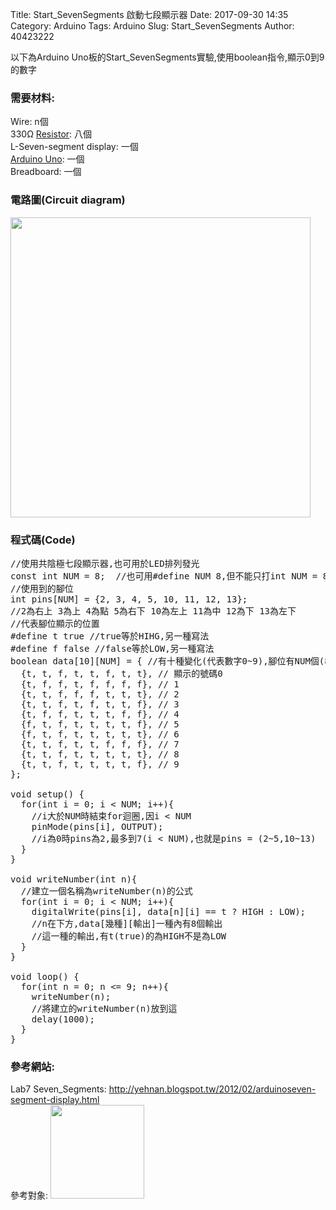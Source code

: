 Title: Start_SevenSegments 啟動七段顯示器
Date: 2017-09-30 14:35
Category: Arduino
Tags: Arduino
Slug: Start_SevenSegments
Author: 40423222

以下為Arduino Uno板的Start_SevenSegments實驗,使用boolean指令,顯示0到9的數字

<!-- PELICAN_END_SUMMARY -->

### 需要材料:
Wire: n個<br/>
330Ω <a href="https://40423222.github.io/Arduino/blog/Resistance.html">Resistor</a>: 八個<br/>
L-Seven-segment display: 一個<br/>
<a href="http://coopermaa2nd.blogspot.tw/2011/05/arduino.html">Arduino Uno</a>: 一個<br/>
Breadboard: 一個

### 電路圖(Circuit diagram)

<img src="./../data/Lab7 Seven_Segments/Circuit diagram.png" width="480" />

### 程式碼(Code)

<pre class="brush: python">
//使用共陰極七段顯示器,也可用於LED排列發光
const int NUM = 8;  //也可用#define NUM 8,但不能只打int NUM = 8;
//使用到的腳位
int pins[NUM] = {2, 3, 4, 5, 10, 11, 12, 13};
//2為右上 3為上 4為點 5為右下 10為左上 11為中 12為下 13為左下
//代表腳位顯示的位置
#define t true //true等於HIHG,另一種寫法
#define f false //false等於LOW,另一種寫法
boolean data[10][NUM] = { //有十種變化(代表數字0~9),腳位有NUM個(8個輸出)
  {t, t, f, t, t, f, t, t}, // 顯示的號碼0
  {t, f, f, t, f, f, f, f}, // 1
  {t, t, f, f, f, t, t, t}, // 2
  {t, t, f, t, f, t, t, f}, // 3
  {t, f, f, t, t, t, f, f}, // 4
  {f, t, f, t, t, t, t, f}, // 5
  {f, t, f, t, t, t, t, t}, // 6
  {t, t, f, t, t, f, f, f}, // 7
  {t, t, f, t, t, t, t, t}, // 8
  {t, t, f, t, t, t, t, f}, // 9
};

void setup() {                
  for(int i = 0; i < NUM; i++){
    //i大於NUM時結束for迴圈,因i < NUM
    pinMode(pins[i], OUTPUT);
    //i為0時pins為2,最多到7(i < NUM),也就是pins = (2~5,10~13)
  } 
}

void writeNumber(int n){
  //建立一個名稱為writeNumber(n)的公式
  for(int i = 0; i < NUM; i++){
    digitalWrite(pins[i], data[n][i] == t ? HIGH : LOW);
    //n在下方,data[幾種][輸出]一種內有8個輸出
    //這一種的輸出,有t(true)的為HIGH不是為LOW
  }
}

void loop() {
  for(int n = 0; n <= 9; n++){
    writeNumber(n);
    //將建立的writeNumber(n)放到這
    delay(1000);
  }
}
</pre>



### 參考網站:
 Lab7 Seven_Segments:
<a href="http://yehnan.blogspot.tw/2012/02/arduinoseven-segment-display.html">http://yehnan.blogspot.tw/2012/02/arduinoseven-segment-display.html</a><br/>
參考對象:
<img src="./../data/參考對象/葉難.png" width="150" />